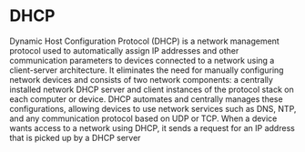 # DHCP

 Dynamic Host Configuration Protocol (DHCP) is a network management protocol 
used to automatically assign IP addresses and other communication parameters to 
devices connected to a network using a client-server architecture. It eliminates the 
need for manually configuring network devices and consists of two network 
components: a centrally installed network DHCP server and client instances of the 
protocol stack on each computer or device. DHCP automates and centrally manages 
these configurations, allowing devices to use network services such as DNS, NTP, 
and any communication protocol based on UDP or TCP. When a device wants access 
to a network using DHCP, it sends a request for an IP address that is picked up by a 
DHCP server
